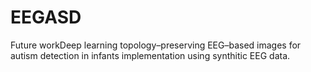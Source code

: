 # EEGASD
Future workDeep learning topology–preserving EEG–based images for autism detection in infants implementation using synthitic EEG data.
